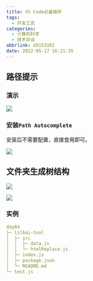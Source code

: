 ```yaml
---
title: VS Code必备插件
tags:
  - 开发工具
categories:
  - 计算机科学
  - 技术杂谈
abbrlink: d9153102
date: 2022-05-17 16:21:35
---
```


## 路径提示

### 演示

![](http://hikki.test.upcdn.net/2022/07/10-20121212.gif)

### 安装`Path Autocomplete`

安装后不需要配置，直接食用即可。

![](http://hikki.test.upcdn.net/2022/07/10-20114444.png)

## 文件夹生成树结构

![](http://hikki.test.upcdn.net/2022/07/14-14:11:5050.jpg)

![](http://hikki.test.upcdn.net/2022/07/14-14:12:033.jpg)

### 实例

```yaml
day04                    
├─ lilbai-tool           
│  ├─ src                
│  │  ├─ data.js         
│  │  └─ htmlReplace.js  
│  ├─ index.js           
│  ├─ package.json       
│  └─ README.md          
└─ test.js               
```

